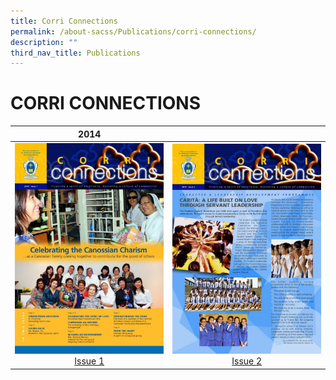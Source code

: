 ```yaml
---
title: Corri Connections
permalink: /about-sacss/Publications/corri-connections/
description: ""
third_nav_title: Publications
---
```

# CORRI CONNECTIONS

|  2014 |   | 
|:---:|:---:|
| ![](/images/About%20us/CORRI%20CONNECTIONS/0001-724x1024.jpg) [Issue 1](/files/About%20us/SAC_14_CC-web.pdf) |  ![](/images/About%20us/CORRI%20CONNECTIONS/500b4ccb8678449ca5a4b4a7d96bcc23-0001-724x1024.jpg) [Issue 2](/files/About%20us/SAC_14_CC2-web.pdf) |